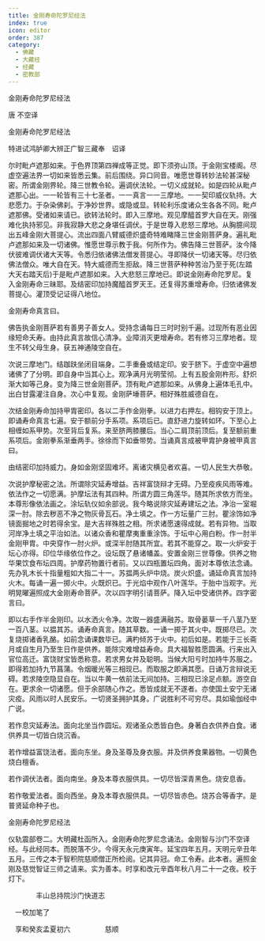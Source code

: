 ```yaml
---
title: 金刚寿命陀罗尼经法
index: true
icon: editor
order: 387
category:
  - 佛藏
  - 大藏经
  - 经藏
  - 密教部
---
```


  金刚寿命陀罗尼经法  

唐 不空译  

金刚寿命陀罗尼经法  

特进试鸿胪卿大辨正广智三藏奉　诏译  

尔时毗卢遮那如来。于色界顶第四禅成等正觉。即下须弥山顶。于金刚宝楼阁。尽虚空遍法界一切如来皆悉云集。前后围绕。异口同音。唯愿世尊转妙法轮甚深秘密。所谓金刚界轮。降三世教令轮。遍调伏法轮。一切义成就轮。如是四轮从毗卢遮那心出。一一轮皆有三十七圣者。一一真言一一三摩地。一一契印威仪轨持。大悲愿力。于杂染佛刹。于净妙世界。或隐或显。转轮利乐度诸众生各各不同。毗卢遮那佛。受诸如来请已。欲转法轮时。即入三摩地。观见摩醯首罗大自在天。刚强难化执持邪见。非我寂静大悲之身堪任调伏。于是世尊入悲怒三摩地。从胸臆间现出五峰金刚大菩提心。流出四面八臂威德炽盛奇特难睹降三世金刚菩萨身。遍礼毗卢遮那如来及一切诸佛。惟愿世尊示教于我。何所作为。佛告降三世菩萨。汝今降伏彼难调伏诸大天等。令悉归依诸佛法僧发菩提心。寻即降伏一切诸天等。尽归依佛法僧众。唯大自在天。特大威德而生拒敌。降三世菩萨种种苦治乃至于死(左踏大天右踏天后)于是毗卢遮那如来。入大悲怒三摩地已。即说金刚寿命陀罗尼。复入金刚寿命三昧耶。及结密印加持魔醯首罗天王。还复得苏重增寿命。归依诸佛发菩提心。灌顶受记证得八地位。  

金刚寿命真言曰。  

佛告执金刚菩萨若有善男子善女人。受持念诵每日三时时别千遍。过现所有恶业因缘短命夭寿。由持此真言故信心清净。业障消灭更增寿命。若有修习三摩地者。现生不转父母生身。获五神通陵空自在。  

次说三摩地门。结跏趺坐闭目端身。二手重叠或结定印。安于脐下。于虚空中遍想诸佛了了分明。即自身中当其心上。观净满月光明莹彻。上有五股金刚杵形。舒炽渐大如等己身。变为降三世金刚菩萨。顶有毗卢遮那如来。从佛身上遍体毛孔中。出白甘露灌注自身。次心中复观。金刚萨埵菩萨。相好殊胜威德自在。  

次结金刚寿命加持甲胄密印。各以二手作金刚拳。以进力右押左。相钩安于顶上。即诵寿命真言七遍。安于额前分手系项。系项后已。直舒进力旋转如环。下至心上相缠如系甲势。次至背后复系。来至脐两膝腰后。当心二肩顶前顶后。复至额前重系项后。金刚拳系渐垂两手。徐徐而下如垂带势。当诵真言成被甲胄护身被甲真言曰。  

由结密印加持威力。身如金刚坚固难坏。离诸灾横见者欢喜。一切人民生大恭敬。  

次说护摩秘密之法。所谓除灾延寿增益。吉祥富饶辩才无碍。乃至疫疾风雨等难。依法作之一切愿满。护摩坛法有其四种。所谓方圆三角莲华。随其所求依方而坐。本尊形像依法画之。涂坛轨仪如余部说。我今略说除灾延寿建坛之法。净治一室堀深一肘。除去秽恶不净之物灰骨瓦石。净土填之。作一方坛量广三肘。瞿涂饰如净镜面掘地之时若得余宝。是大吉祥殊胜之相。所求诸愿速得成就。若有异物。当取河岸净土填之平治如法。以诸众香和瞿摩夷重重涂饰。于坛中心用白粉。作一肘半金刚甲胄。中央穿作一肘火炉。或深半肘随其所宜。若其不能穿之。取一火炉安于坛心亦得。印位华缘依位作之。设坛既了悬诸幡盖。安置金刚三世尊像。供养之物华果饮食布坛四周。护摩药物置行者前。又以四瓶置坛四角。面对本尊依法念诵。先办乳木长十指量粗如大指二十一。苏揾两头炉中烧。炭火炽盛。诵延命真言加持火木。每诵一遍一掷火中。火既炽已。于光焰中观作八叶莲华。于胎中当观字。光明晃曜遍照成大金刚寿命菩萨。次以四字明引请菩萨。降入坛中受诸供养。四字密言曰。  

即以右手作半金刚印。以水洒火令净。次取一器盛满融苏。取骨蒌草一千八茎乃至一百八茎。以揾其苏。诵寿命真言。随其草数。一诵一掷于其火中。既掷尽已。次复烧掷诸香乳酪。如前念诵课数毕已。满杓倾苏于火中。初后如是。若能于三长斋月或自生月乃至生日作是供养。能除灾难增益寿命。具大福智胜愿圆满。行来出入官位高迁。富饶财宝皆悉称意。若求男女并及聪明。当候大阳亏时加持牛苏服之。即得若加持九节菖蒲。令烟暖光等三相现已。而取服之即满其愿。日诵万言辩说无碍。若求陵空隐显自在。当以牛黄一依前法无间加持。三相现已涂足点额。游空自在。更求余一切诸愿。但于余部随心作之。悉皆成就无不遂者。亦使国土安宁无诸灾疫。风雨以时人民安乐。一切贤圣拥护其身。广说胜利不可穷尽。具如瑜伽经中广说。  

若作息灾延寿法。面向北坐当作圆坛。观诸圣众悉皆白色。身著白衣供养白食。诸供养具一切皆白烧沉香。  

若作增益富饶法者。面向东坐。身及圣尊及身衣服。并及供养食果器物。一切黄色烧白檀香。  

若作调伏法者。面向南坐。身及本尊衣服供具。一切尽皆深青黑色。烧安息香。  

若作敬爱法者。面向西坐。身及本尊衣服供具。一切尽皆赤色。烧苏合等香字。是普贤延命种子也。  

金刚寿命陀罗尼经法  

仪轨震部卷二。大明藏杜函所入。金刚寿命陀罗尼念诵法。金刚智与沙门不空译经。与此经同本。而脱落不少。今得天永元庚寅年。延宝四年五月。天明元辛丑年五月。三传之本于智积院慈顺僧正所检阅。记其异冠。命工令寿。此本者。遍照金刚及慈觉智证三师之请来。实为善本。时享和改元辛酉年秋八月二十一之夜。校于灯下。  

　　　　丰山总持院沙门快道志  

　一校加笔了  

　享和癸亥孟夏初六　　　　　慈顺  
